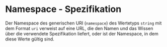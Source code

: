 # Namespace - Spezifikation

Der Namespace des generischen URI (`namespace`) des Wertetyps `string` mit dem Format `uri` verweist auf eine URL, die den Namen und das Wissen über die verwendete Spezifikation liefert, oder ist der Namespace, in dem diese Werte gültig sind.
